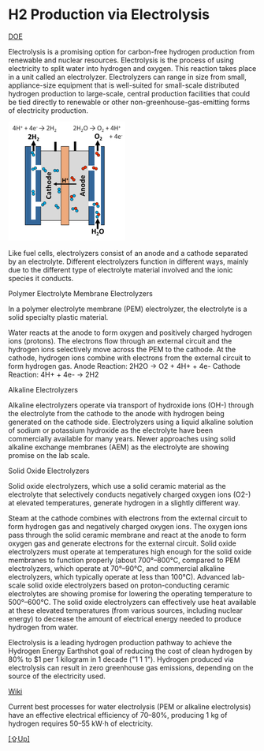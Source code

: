 # H2 Production via Electrolysis

[DOE](https://www.energy.gov/eere/fuelcells/hydrogen-production-electrolysis)

Electrolysis is a promising option for carbon-free hydrogen production
from renewable and nuclear resources. Electrolysis is the process of
using electricity to split water into hydrogen and oxygen. This
reaction takes place in a unit called an electrolyzer. Electrolyzers
can range in size from small, appliance-size equipment that is
well-suited for small-scale distributed hydrogen production to
large-scale, central production facilities that could be tied directly
to renewable or other non-greenhouse-gas-emitting forms of electricity
production.

![](h2-electrolysis-01.png)

Like fuel cells, electrolyzers consist of an anode and a cathode
separated by an electrolyte. Different electrolyzers function in
different ways, mainly due to the different type of electrolyte
material involved and the ionic species it conducts.

Polymer Electrolyte Membrane Electrolyzers

In a polymer electrolyte membrane (PEM) electrolyzer, the electrolyte
is a solid specialty plastic material.

Water reacts at the anode to form oxygen and positively charged
hydrogen ions (protons).  The electrons flow through an external
circuit and the hydrogen ions selectively move across the PEM to the
cathode.  At the cathode, hydrogen ions combine with electrons from
the external circuit to form hydrogen gas. Anode Reaction: 2H2O → O2 +
4H+ + 4e- Cathode Reaction: 4H+ + 4e- → 2H2

Alkaline Electrolyzers

Alkaline electrolyzers operate via transport of hydroxide ions (OH-)
through the electrolyte from the cathode to the anode with hydrogen
being generated on the cathode side. Electrolyzers using a liquid
alkaline solution of sodium or potassium hydroxide as the electrolyte
have been commercially available for many years. Newer approaches
using solid alkaline exchange membranes (AEM) as the electrolyte are
showing promise on the lab scale.

Solid Oxide Electrolyzers

Solid oxide electrolyzers, which use a solid ceramic material as the
electrolyte that selectively conducts negatively charged oxygen ions
(O2-) at elevated temperatures, generate hydrogen in a slightly
different way.

Steam at the cathode combines with electrons from the external circuit
to form hydrogen gas and negatively charged oxygen ions.  The oxygen
ions pass through the solid ceramic membrane and react at the anode to
form oxygen gas and generate electrons for the external circuit.
Solid oxide electrolyzers must operate at temperatures high enough for
the solid oxide membranes to function properly (about 700°–800°C,
compared to PEM electrolyzers, which operate at 70°–90°C, and
commercial alkaline electrolyzers, which typically operate at less
than 100°C). Advanced lab-scale solid oxide electrolyzers based on
proton-conducting ceramic electrolytes are showing promise for
lowering the operating temperature to 500°–600°C. The solid oxide
electrolyzers can effectively use heat available at these elevated
temperatures (from various sources, including nuclear energy) to
decrease the amount of electrical energy needed to produce hydrogen
from water.

Electrolysis is a leading hydrogen production pathway to achieve the
Hydrogen Energy Earthshot goal of reducing the cost of clean hydrogen
by 80% to $1 per 1 kilogram in 1 decade ("1 1 1"). Hydrogen produced
via electrolysis can result in zero greenhouse gas emissions,
depending on the source of the electricity used.

[Wiki](https://en.wikipedia.org/wiki/Electrolysis_of_water)

Current best processes for water electrolysis (PEM or alkaline
electrolysis) have an effective electrical efficiency of 70–80%,
producing 1 kg of hydrogen requires 50–55 kW⋅h of electricity.

[[⇪Up]](h2-production.html)
